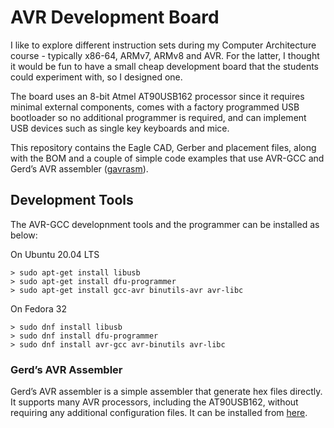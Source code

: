 # AVR Development Board

I like to explore different instruction sets during my Computer Architecture course - typically x86-64, ARMv7, ARMv8 and AVR. For the latter, I thought it would be fun to have a small cheap development board that the students could experiment with, so I designed one.

The board uses an 8-bit Atmel AT90USB162 processor since it requires minimal external components, comes with a factory programmed USB bootloader so no additional programmer is required, and can implement USB devices such as single key keyboards and mice.

This repository contains the Eagle CAD, Gerber and placement files, along with the BOM and a couple of simple code examples that use AVR-GCC and Gerd’s AVR assembler ([gavrasm](http://www.avr-asm-tutorial.net/gavrasm/index_en.html)).

## Development Tools

The AVR-GCC developnment tools and the programmer can be installed as below:

On Ubuntu 20.04 LTS

```
> sudo apt-get install libusb
> sudo apt-get install dfu-programmer
> sudo apt-get install gcc-avr binutils-avr avr-libc
```

On Fedora 32

```
> sudo dnf install libusb
> sudo dnf install dfu-programmer
> sudo dnf install avr-gcc avr-binutils avr-libc
```

### Gerd’s AVR Assembler

Gerd’s AVR assembler is a simple assembler that generate hex files directly. It supports many AVR processors, including the AT90USB162, without requiring any additional configuration files. It can be installed from [here](http://www.avr-asm-tutorial.net/gavrasm/index_en.html).
